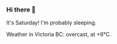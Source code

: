 ### Hi there :wave:

It's Saturday! I'm probably sleeping.

Weather in Victoria BC: overcast, at +6°C.
